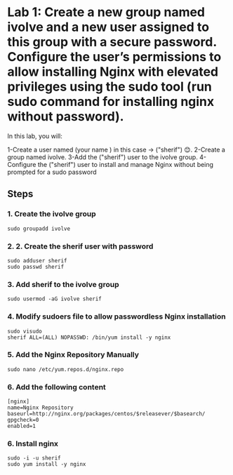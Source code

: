 # Lab 1: Create a new group named ivolve and a new user assigned to this group with a secure password. Configure the user’s permissions to allow installing Nginx with elevated privileges using the sudo tool (run sudo command for installing nginx without password). 
In this lab, you will:

1-Create a user named (your name ) in this case -> ("sherif") 😊.
2-Create a group named ivolve.
3-Add the ("sherif") user to the ivolve group.
4-Configure the ("sherif") user to install and manage Nginx without being prompted for a sudo password
## Steps
### 1. Create the ivolve group 
```
sudo groupadd ivolve
```
### 2. 2. Create the sherif user with password
```
sudo adduser sherif
sudo passwd sherif

```
### 3. Add sherif to the ivolve group
```
sudo usermod -aG ivolve sherif
```
### 4. Modify sudoers file to allow passwordless Nginx installation
```
sudo visudo
sherif ALL=(ALL) NOPASSWD: /bin/yum install -y nginx
```
### 5. Add the Nginx Repository Manually 
```
sudo nano /etc/yum.repos.d/nginx.repo

```
### 6. Add the following content
```
[nginx]
name=Nginx Repository
baseurl=http://nginx.org/packages/centos/$releasever/$basearch/
gpgcheck=0
enabled=1

```
### 6. Install nginx 
```
sudo -i -u sherif
sudo yum install -y nginx

```

